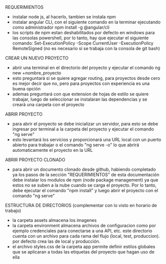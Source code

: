 REQUERIMIENTOS

- instalar node js, al hacerlo, tambien se instala npm
- instalar angular CLI, con el siguiente comando en la terminar ejecutando como administrador npm install -g @angular/cli
- los scripts de npm estan deshabilitados por defecto en windows para las consolas powershell, por lo tanto, hay que ejecutar el siguiente comando:
    Set-ExecutionPolicy -Scope CurrentUser -ExecutionPolicy RemoteSigned (no es necesario si se trabaja con la consola de git bash)

CREAR UN NUEVO PROYECTO

- abrir una terminal en el directorio del proyecto y ejecutar el comando ng new +nombre_proyecto
- esto preguntará si se quiere agregar routing, para proyectos desde cero es mejor decir que no, pero para proyectos con experiencia es una buena opción
- ademas preguntará con que extension de hojas de estilo se quiere trabajar, luego de seleccionar se instalaran las dependencias y se creará una carpeta con el proyecto

ABRIR PROYECTO

- para abrir el proyecto se debe inicializar un servidor, para esto se debe ingresar por terminal a la carpeta del proyecto y ejecutar el comando "ng serve"
- esto levantará los servicios y proporcionará una URL local con un puerto abierto para trabajar o el comando "ng serve -o" lo que abrirá automaticamente el 
proyecto en la URL

ABRIR PROYECTO CLONADO

- para abrir un documento clonado desde github, habiendo completado ya los pasos de la sección "REQUERIMIENTOS" de esta documentación
debe instalar los modulos de npm (node package management) ya que estos no se suben a la nube cuando se carga el proyecto. Por lo tanto,
debe ejecutar el comando "npm install" y luego abrir el proyecto con el comando "ng serve"

ESTRUCTURA DE DIRECTORIOS (complementar con lo visto en horario de trabajo)

- la carpeta assets almacena los imagenes
- la carpeta environment almacena archivos de configuracion como por ejemplo credenciales para conectarse a una API, etc. este directorio cuenta con un archivo para
cada rama del flujo (local, test, produccion). por defecto crea las de local y producción.
- el archivo styles.css de la carpeta app permite definir estilos globales que se aplicaran a todas las etiquetas del proyecto que hagan uso de ella

